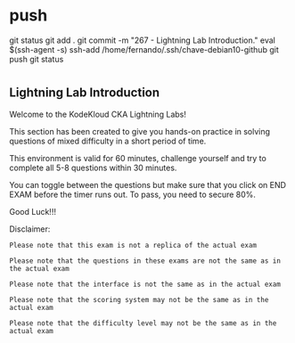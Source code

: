 #
# ###################################################################################################################### 
# ###################################################################################################################### 
#  push

git status
git add .
git commit -m "267 - Lightning Lab Introduction."
eval $(ssh-agent -s)
ssh-add /home/fernando/.ssh/chave-debian10-github
git push
git status


# ###################################################################################################################### 
# ###################################################################################################################### 
## Lightning Lab Introduction

Welcome to the KodeKloud CKA Lightning Labs!


This section has been created to give you hands-on practice in solving questions of mixed difficulty in a short period of time.

This environment is valid for 60 minutes, challenge yourself and try to complete all 5-8 questions within 30 minutes.

You can toggle between the questions but make sure that you click on END EXAM before the timer runs out. To pass, you need to secure 80%.


Good Luck!!!


Disclaimer:

    Please note that this exam is not a replica of the actual exam

    Please note that the questions in these exams are not the same as in the actual exam

    Please note that the interface is not the same as in the actual exam

    Please note that the scoring system may not be the same as in the actual exam

    Please note that the difficulty level may not be the same as in the actual exam